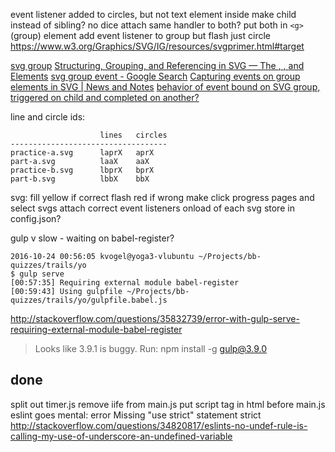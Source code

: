 
event listener added to circles, but not text element inside
    make child instead of sibling? no dice
    attach same handler to both?
put both in `<g>` (group) element
add event listener to group but flash just circle
https://www.w3.org/Graphics/SVG/IG/resources/svgprimer.html#target

[svg group](https://www.google.co.uk/search?q=svg+group&oq=svg+group&aqs=chrome..69i57.1799j0j7&sourceid=chrome&ie=UTF-8)
[Structuring, Grouping, and Referencing in SVG — The <code><g></code>, <code><use></code>, <code><defs></code> and <code><symbol></code> Elements](https://sarasoueidan.com/blog/structuring-grouping-referencing-in-svg/)
[svg group event - Google Search](https://www.google.co.uk/search?q=svg+group+event)
[Capturing events on group elements in SVG | News and Notes](http://www.open.ac.uk/blogs/brasherblog/?p=599)
[behavior of event bound on SVG group, triggered on child and completed on another?](http://stackoverflow.com/questions/26446608/what-is-the-behavior-of-click-event-bound-on-svg-group-element-yet-triggered-on)


line and circle ids:

                        lines   circles
    -----------------------------------
    practice-a.svg      laprX   aprX
    part-a.svg          laaX    aaX
    practice-b.svg      lbprX   bprX
    part-b.svg          lbbX    bbX      


svg:
fill yellow if correct
flash red if wrong
make click progress pages and select svgs
attach correct event listeners onload of each svg
    store in config.json?

gulp v slow - waiting on babel-register?

    2016-10-24 00:56:05 kvogel@yoga3-vlubuntu ~/Projects/bb-quizzes/trails/yo
    $ gulp serve
    [00:57:35] Requiring external module babel-register
    [00:59:43] Using gulpfile ~/Projects/bb-quizzes/trails/yo/gulpfile.babel.js

http://stackoverflow.com/questions/35832739/error-with-gulp-serve-requiring-external-module-babel-register
>Looks like 3.9.1 is buggy. Run:
npm install -g gulp@3.9.0

## done

split out timer.js
    remove iife from main.js
    put script tag in html before main.js
    eslint goes mental: error  Missing "use strict" statement  strict
        http://stackoverflow.com/questions/34820817/eslints-no-undef-rule-is-calling-my-use-of-underscore-an-undefined-variable
